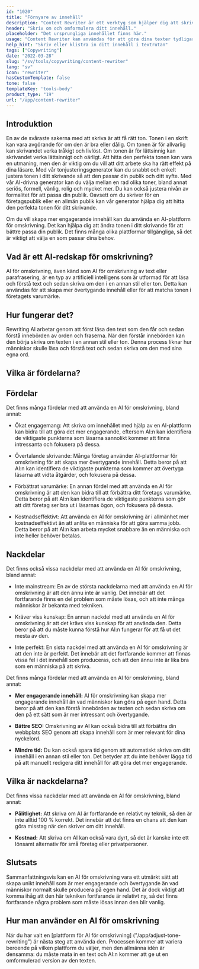 ```yaml
---
id: "1020"
title: "Förnyare av innehåll"
description: "Content Rewriter är ett verktyg som hjälper dig att skriva om och parafrasera ditt innehåll. Det används ofta för att förbättra tydligheten i ditt skrivande eller för att göra ditt skrivande mer unikt. Content Rewriter kan också hjälpa dig att förbättra din SEO genom att skriva om ditt innehåll så att det innehåller dina målnyckelord."
header: "Skriv om och omformulera ditt innehåll."
placeholder: "Det ursprungliga innehållet finns här."
usage: "Content Rewriter kan användas för att göra dina texter tydligare eller mer unika, eller för att förbättra din SEO genom att skriva om ditt innehåll så att det innehåller dina målnyckelord."
help_hint: "Skriv eller klistra in ditt innehåll i textrutan"
tags: ["Copywriting"]
date: "2022-03-28"
slug: "/sv/tools/copywriting/content-rewriter"
lang: "sv"
icon: "rewriter"
hasCustomTemplate: false
tone: false
templateKey: 'tools-body'
product_type: "19"
url: "/app/content-rewriter"
---
```


## Introduktion

En av de svåraste sakerna med att skriva är att få rätt ton. Tonen i en skrift kan vara avgörande för om den är bra eller dålig. Om tonen är för allvarlig kan skrivandet verka tråkigt och livlöst. Om tonen är för lättsinnig kan skrivandet verka lättsinnigt och oärligt. Att hitta den perfekta tonen kan vara en utmaning, men den är viktig om du vill att ditt arbete ska ha rätt effekt på dina läsare. Med vår tonjusteringsgenerator kan du snabbt och enkelt justera tonen i ditt skrivande så att den passar din publik och ditt syfte. Med vår AI-drivna generator kan du välja mellan en rad olika toner, bland annat seriös, formell, vänlig, rolig och mycket mer. Du kan också justera nivån av formalitet för att passa din publik. Oavsett om du skriver för en företagspublik eller en allmän publik kan vår generator hjälpa dig att hitta den perfekta tonen för ditt skrivande.

Om du vill skapa mer engagerande innehåll kan du använda en AI-plattform för omskrivning. Det kan hjälpa dig att ändra tonen i ditt skrivande för att bättre passa din publik. Det finns många olika plattformar tillgängliga, så det är viktigt att välja en som passar dina behov.

## Vad är ett AI-redskap för omskrivning?

AI för omskrivning, även känd som AI för omskrivning av text eller parafrasering, är en typ av artificiell intelligens som är utformad för att läsa och förstå text och sedan skriva om den i en annan stil eller ton. Detta kan användas för att skapa mer övertygande innehåll eller för att matcha tonen i företagets varumärke.

## Hur fungerar det?

Rewriting AI arbetar genom att först läsa den text som den får och sedan förstå innebörden av orden och fraserna. När den förstår innebörden kan den börja skriva om texten i en annan stil eller ton. Denna process liknar hur människor skulle läsa och förstå text och sedan skriva om den med sina egna ord.

## Vilka är fördelarna?

## Fördelar

Det finns många fördelar med att använda en AI för omskrivning, bland annat:

- Ökat engagemang: Att skriva om innehållet med hjälp av en AI-plattform kan bidra till att göra det mer engagerande, eftersom AI:n kan identifiera de viktigaste punkterna som läsarna sannolikt kommer att finna intressanta och fokusera på dessa.

- Övertalande skrivande: Många företag använder AI-plattformar för omskrivning för att skapa mer övertygande innehåll. Detta beror på att AI:n kan identifiera de viktigaste punkterna som kommer att övertyga läsarna att vidta åtgärder, och fokusera på dessa.

- Förbättrat varumärke: En annan fördel med att använda en AI för omskrivning är att den kan bidra till att förbättra ditt företags varumärke. Detta beror på att AI:n kan identifiera de viktigaste punkterna som gör att ditt företag ser bra ut i läsarnas ögon, och fokusera på dessa.

- Kostnadseffektivt: Att använda en AI för omskrivning är i allmänhet mer kostnadseffektivt än att anlita en människa för att göra samma jobb. Detta beror på att AI:n kan arbeta mycket snabbare än en människa och inte heller behöver betalas.

## Nackdelar

Det finns också vissa nackdelar med att använda en AI för omskrivning, bland annat:

- Inte mainstream: En av de största nackdelarna med att använda en AI för omskrivning är att den ännu inte är vanlig. Det innebär att det fortfarande finns en del problem som måste lösas, och att inte många människor är bekanta med tekniken.

- Kräver viss kunskap: En annan nackdel med att använda en AI för omskrivning är att det krävs viss kunskap för att använda den. Detta beror på att du måste kunna förstå hur AI:n fungerar för att få ut det mesta av den.

- Inte perfekt: En sista nackdel med att använda en AI för omskrivning är att den inte är perfekt. Det innebär att det fortfarande kommer att finnas vissa fel i det innehåll som produceras, och att den ännu inte är lika bra som en människa på att skriva.

Det finns många fördelar med att använda en AI för omskrivning, bland annat:

- **Mer engagerande innehåll:** AI för omskrivning kan skapa mer engagerande innehåll än vad människor kan göra på egen hand. Detta beror på att den kan förstå innebörden av texten och sedan skriva om den på ett sätt som är mer intressant och övertygande.

- **Bättre SEO:** Omskrivning av AI kan också bidra till att förbättra din webbplats SEO genom att skapa innehåll som är mer relevant för dina nyckelord.

- **Mindre tid:** Du kan också spara tid genom att automatiskt skriva om ditt innehåll i en annan stil eller ton. Det betyder att du inte behöver lägga tid på att manuellt redigera ditt innehåll för att göra det mer engagerande.

## Vilka är nackdelarna?

Det finns vissa nackdelar med att använda en AI för omskrivning, bland annat:

- **Pålitlighet:** Att skriva om AI är fortfarande en relativt ny teknik, så den är inte alltid 100 % korrekt. Det innebär att det finns en chans att den kan göra misstag när den skriver om ditt innehåll.

- **Kostnad:** Att skriva om AI kan också vara dyrt, så det är kanske inte ett lönsamt alternativ för små företag eller privatpersoner.

## Slutsats

Sammanfattningsvis kan en AI för omskrivning vara ett utmärkt sätt att skapa unikt innehåll som är mer engagerande och övertygande än vad människor normalt skulle producera på egen hand. Det är dock viktigt att komma ihåg att den här tekniken fortfarande är relativt ny, så det finns fortfarande några problem som måste lösas innan den blir vanlig.

## Hur man använder en AI för omskrivning

När du har valt en [plattform för AI för omskrivning] ("/app/adjust-tone-rewriting") är nästa steg att använda den. Processen kommer att variera beroende på vilken plattform du väljer, men den allmänna idén är densamma: du måste mata in en text och AI:n kommer att ge ut en omformulerad version av den texten.
